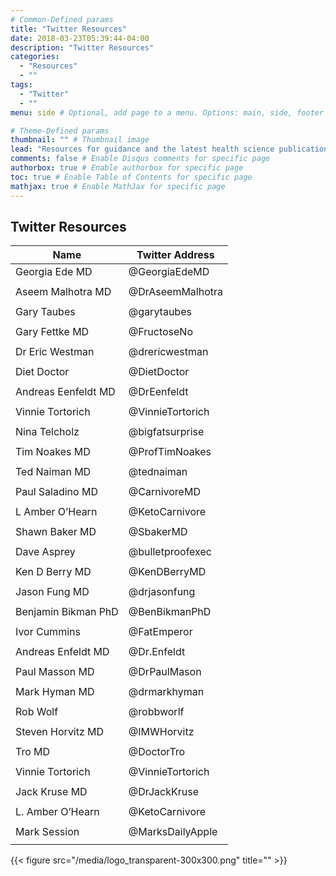 ```yaml
---
# Common-Defined params
title: "Twitter Resources"
date: 2018-03-23T05:39:44-04:00
description: "Twitter Resources"
categories:
  - "Resources"
  - ""
tags:
  - "Twitter"
  - ""
menu: side # Optional, add page to a menu. Options: main, side, footer

# Theme-Defined params
thumbnail: "" # Thumbnail image
lead: "Resources for guidance and the latest health science publications" # Lead text
comments: false # Enable Disqus comments for specific page
authorbox: true # Enable authorbox for specific page
toc: true # Enable Table of Contents for specific page
mathjax: true # Enable MathJax for specific page
---
```


Twitter Resources
-------

|Name               |Twitter Address         |
|-------------------|------------------------|
|Georgia Ede MD     |     @GeorgiaEdeMD|
|                   |                        |
|Aseem Malhotra MD  |     @DrAseemMalhotra   |
|||
|Gary Taubes	     |       @garytaubes|
|||
|Gary Fettke MD|          @FructoseNo|
|||
|Dr Eric Westman|         @drericwestman|
|||
|Diet Doctor |            @DietDoctor|
|||
|Andreas Eenfeldt MD|     @DrEenfeldt|
|||
|Vinnie Tortorich|        @VinnieTortorich|
|||
|Nina Telcholz |          @bigfatsurprise|
|||
|Tim Noakes MD |          @ProfTimNoakes|
|||
|Ted Naiman MD |          @tednaiman|
|||
|Paul Saladino MD|        @CarnivoreMD|
|||
|L Amber O’Hearn|         @KetoCarnivore|
|||
|Shawn Baker MD|          @SbakerMD|
|||
|Dave Asprey|             @bulletproofexec|
|||
|Ken D Berry MD |         @KenDBerryMD|
|||
|Jason Fung MD |          @drjasonfung|
|||
|Benjamin Bikman PhD|     @BenBikmanPhD|
|||
|Ivor Cummins |           @FatEmperor|
|||
|Andreas Enfeldt MD|      @Dr.Enfeldt|
|||
|Paul Masson MD |         @DrPaulMason|
|||
|Mark Hyman MD|           @drmarkhyman|
|||
|Rob Wolf |               @robbworlf|
|||
|Steven Horvitz MD|       @IMWHorvitz|
|||
|Tro MD|                  @DoctorTro|
|||
|Vinnie Tortorich|        @VinnieTortorich|
|||
|Jack Kruse MD|           @DrJackKruse|
|||
|L. Amber O’Hearn |       @KetoCarnivore|
|||
|Mark Session  |          @MarksDailyApple|
|||

{{< figure src="/media/logo_transparent-300x300.png" title="" >}}
